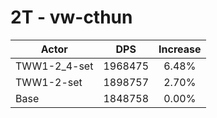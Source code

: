 # 2T - vw-cthun
| Actor | DPS | Increase |
|---|:---:|:---:|
|TWW1-2_4-set|1968475|6.48%|
|TWW1-2-set|1898757|2.70%|
|Base|1848758|0.00%|
